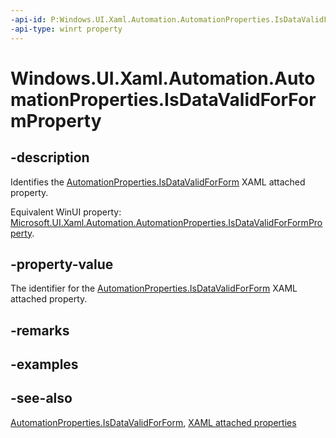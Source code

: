 ```yaml
---
-api-id: P:Windows.UI.Xaml.Automation.AutomationProperties.IsDataValidForFormProperty
-api-type: winrt property
---
```


<!-- Property syntax
public Windows.UI.Xaml.DependencyProperty IsDataValidForFormProperty { get; }
-->

# Windows.UI.Xaml.Automation.AutomationProperties.IsDataValidForFormProperty

## -description
Identifies the [AutomationProperties.IsDataValidForForm](automationproperties_isdatavalidforform.md) XAML attached property.

Equivalent WinUI property: [Microsoft.UI.Xaml.Automation.AutomationProperties.IsDataValidForFormProperty](/windows/winui/api/microsoft.ui.xaml.automation.automationproperties.isdatavalidforformproperty).

## -property-value
The identifier for the [AutomationProperties.IsDataValidForForm](automationproperties_isdatavalidforform.md) XAML attached property.

## -remarks

## -examples

## -see-also

[AutomationProperties.IsDataValidForForm](automationproperties_isdatavalidforform.md), [XAML attached properties](/windows/uwp/xaml-platform/attached-properties-overview)
